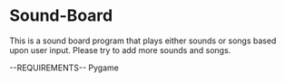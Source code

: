 # Sound-Board
This is a sound board program that plays either sounds or songs based upon user input. Please try to add more sounds and songs.

--REQUIREMENTS--
Pygame
